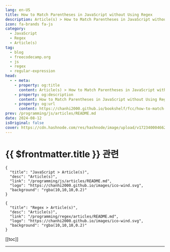 ```yaml
---
lang: en-US
title: How to Match Parentheses in JavaScript without Using Regex
description: Article(s) > How to Match Parentheses in JavaScript without Using Regex
icon: fa-brands fa-js
category: 
  - JavaScript
  - Regex
  - Article(s)
tag: 
  - blog
  - freecodecamp.org
  - js
  - regex
  - regular-expression
head:
  - - meta:
    - property: og:title
      content: Article(s) > How to Match Parentheses in JavaScript without Using Regex
    - property: og:description
      content: How to Match Parentheses in JavaScript without Using Regex
    - property: og:url
      content: https://chanhi2000.github.io/bookshelf/fcc/how-to-match-parentheses-in-javascript-without-using-regex.html
prev: /programming/js/articles/README.md
date: 2024-08-12
isOriginal: false
cover: https://cdn.hashnode.com/res/hashnode/image/upload/v1723400046627/d6cdb4d5-9c6e-4ce0-92a4-1438e5c998e3.png
---
```


# {{ $frontmatter.title }} 관련

```component VPCard
{
  "title": "JavaScript > Article(s)",
  "desc": "Article(s)",
  "link": "/programming/js/articles/README.md",
  "logo": "https://chanhi2000.github.io/images/ico-wind.svg",
  "background": "rgba(10,10,10,0.2)"
}
```

```component VPCard
{
  "title": "Regex > Article(s)",
  "desc": "Article(s)",
  "link": "/programming/regex/articles/README.md",
  "logo": "https://chanhi2000.github.io/images/ico-wind.svg",
  "background": "rgba(10,10,10,0.2)"
}
```

[[toc]]

---

<SiteInfo
  name="How to Match Parentheses in JavaScript without Using Regex"
  desc="While writing my Lisp interpreter (for the Scheme dialect, to be precise), I decided to include support for square brackets. I did this because some of the Scheme books use them interchangeably with parentheses. But I didn't want to make the parser t..."
  url="https://freecodecamp.org/news/how-to-match-parentheses-in-javascript-without-using-regex/"
  logo="https://cdn.freecodecamp.org/universal/favicons/favicon.ico"
  preview="https://cdn.hashnode.com/res/hashnode/image/upload/v1723400046627/d6cdb4d5-9c6e-4ce0-92a4-1438e5c998e3.png"/>

<!-- TODO: 작성 -->

